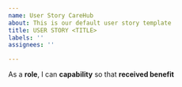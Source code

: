 ```yaml
---
name: User Story CareHub
about: This is our default user story template
title: USER STORY <TITLE>
labels: ''
assignees: ''

---
```


As a **role**, I can **capability** so that **received benefit**
